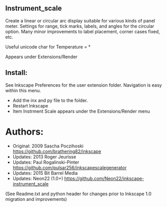 ## Instrument_scale
Create a linear or circular arc display suitable for various kinds of panel meter.
Settings for  range, tick marks, labels, and angles for the circular option.
Many minor improvements to label placement, corner cases fixed, etc.

Useful unicode char for Temperature = °

Appears under Extensions/Render

## Install:
See Inkscape Preferences for the user extension folder. Navigation is easy within this menu.
- Add the inx and py file to the folder.
- Restart Inkscape
- Item Instrment Scale appears under the Extensions/Render menu


# Authors:
- Original: 2009 Sascha Poczihoski https://github.com/brathering82/inkscape
- Updates: 2013 Roger Jeurisse
- Updates: Paul Rogalinski-Pinter https://github.com/pulsar256/inkscapescalegenerator
- Updates: 2015 Bit Barrel Media
- Updates: Neon22 (1.0+) https://github.com/Neon22/inkscape-instrument_scale

(See Readme.txt and python header for changes prior to Inkscape 1.0 migration and improvements)
